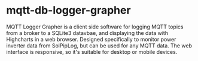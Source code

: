 # mqtt-db-logger-grapher
MQTT Logger Grapher is a client side software for logging MQTT topics from a broker to a SQLite3 datavbae, and displaying the data with Highcharts in a web browser. Designed specifically to monitor power inverter data from SolPipLog, but can be used for any MQTT data. The web interface is responsive, so it's suitable for desktop or mobile devices.
